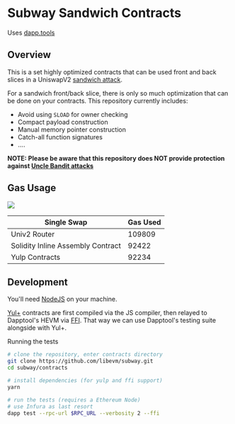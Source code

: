 # Subway Sandwich Contracts

Uses [dapp.tools](https://dapp.tools/)

## Overview

This is a set highly optimized contracts that can be used front and back slices in a UniswapV2 [sandwich attack](https://medium.com/coinmonks/defi-sandwich-attack-explain-776f6f43b2fd).

For a sandwich front/back slice, there is only so much optimization that can be done on your contracts. This repository currently includes:

- Avoid using `SLOAD` for owner checking
- Compact payload construction
- Manual memory pointer construction
- Catch-all function signatures
- ....

**NOTE: Please be aware that this repository does NOT provide protection against [Uncle Bandit attacks](https://twitter.com/bertcmiller/status/1385294417091760134)**

## Gas Usage

![](https://i.imgur.com/5AQQbns.png)

| Single Swap                       | Gas Used |
| --------------------------------- | -------- |
| Univ2 Router                      | 109809   |
| Solidity Inline Assembly Contract | 92422    |
| Yulp Contracts                    | 92234    |

## Development

You'll need [NodeJS](https://nodejs.org/en/) on your machine.

[Yul+](https://fuellabs.medium.com/introducing-yul-a-new-low-level-language-for-ethereum-aa64ce89512f) contracts are first compiled via the JS compiler, then relayed to Dapptool's HEVM via [FFI](https://wiki.haskell.org/Foreign_Function_Interface). That way we can use Dapptool's testing suite alongside with Yul+.

Running the tests

```bash
# clone the repository, enter contracts directory
git clone https://github.com/libevm/subway.git
cd subway/contracts

# install dependencies (for yulp and ffi support)
yarn

# run the tests (requires a Ethereum Node)
# use Infura as last resort
dapp test --rpc-url $RPC_URL --verbosity 2 --ffi
```
